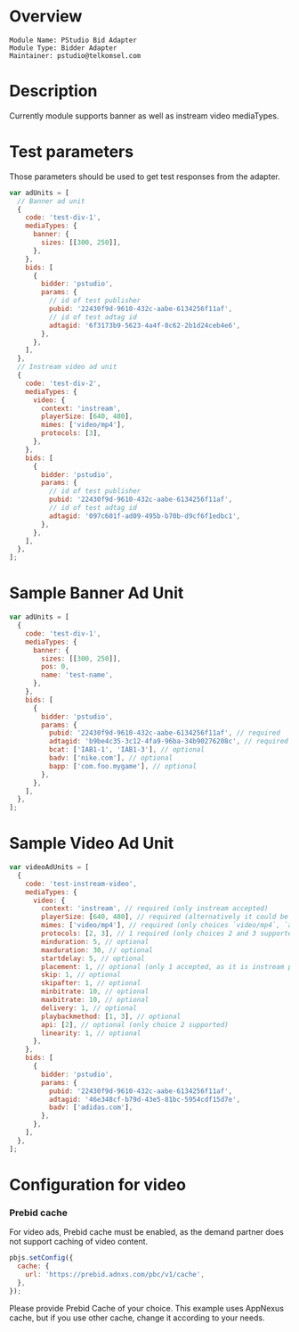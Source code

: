 # Overview

```
Module Name: PStudio Bid Adapter
Module Type: Bidder Adapter
Maintainer: pstudio@telkomsel.com 
```

# Description

Currently module supports banner as well as instream video mediaTypes.


# Test parameters

Those parameters should be used to get test responses from the adapter.

```js
var adUnits = [
  // Banner ad unit
  {
    code: 'test-div-1',
    mediaTypes: {
      banner: {
        sizes: [[300, 250]],
      },
    },
    bids: [
      {
        bidder: 'pstudio',
        params: {
          // id of test publisher
          pubid: '22430f9d-9610-432c-aabe-6134256f11af',
          // id of test adtag id
          adtagid: '6f3173b9-5623-4a4f-8c62-2b1d24ceb4e6',
        },
      },
    ],
  },
  // Instream video ad unit
  {
    code: 'test-div-2',
    mediaTypes: {
      video: {
        context: 'instream',
        playerSize: [640, 480],
        mimes: ['video/mp4'],
        protocols: [3],
      },
    },
    bids: [
      {
        bidder: 'pstudio',
        params: {
          // id of test publisher
          pubid: '22430f9d-9610-432c-aabe-6134256f11af',
          // id of test adtag id
          adtagid: '097c601f-ad09-495b-b70b-d9cf6f1edbc1',
        },
      },
    ],
  },
];
```

# Sample Banner Ad Unit

```js
var adUnits = [
  {
    code: 'test-div-1',
    mediaTypes: {
      banner: {
        sizes: [[300, 250]],
        pos: 0,
        name: 'test-name',
      },
    },
    bids: [
      {
        bidder: 'pstudio',
        params: {
          pubid: '22430f9d-9610-432c-aabe-6134256f11af', // required
          adtagid: 'b9be4c35-3c12-4fa9-96ba-34b90276208c', // required
          bcat: ['IAB1-1', 'IAB1-3'], // optional
          badv: ['nike.com'], // optional
          bapp: ['com.foo.mygame'], // optional
        },
      },
    ],
  },
];
```

# Sample Video Ad Unit

```js
var videoAdUnits = [
  {
    code: 'test-instream-video',
    mediaTypes: {
      video: {
        context: 'instream', // required (only instream accepted)
        playerSize: [640, 480], // required (alternatively it could be pair of `w` and `h` parameters)
        mimes: ['video/mp4'], // required (only choices `video/mp4`, `application/javascript`, `video/webm` and `video/ogg` supported)
        protocols: [2, 3], // 1 required (only choices 2 and 3 supported)
        minduration: 5, // optional
        maxduration: 30, // optional
        startdelay: 5, // optional
        placement: 1, // optional (only 1 accepted, as it is instream placement)
        skip: 1, // optional
        skipafter: 1, // optional
        minbitrate: 10, // optional
        maxbitrate: 10, // optional
        delivery: 1, // optional
        playbackmethod: [1, 3], // optional
        api: [2], // optional (only choice 2 supported)
        linearity: 1, // optional
      },
    },
    bids: [
      {
        bidder: 'pstudio',
        params: {
          pubid: '22430f9d-9610-432c-aabe-6134256f11af',
          adtagid: '46e348cf-b79d-43e5-81bc-5954cdf15d7e',
          badv: ['adidas.com'],
        },
      },
    ],
  },
];
```

# Configuration for video

### Prebid cache

For video ads, Prebid cache must be enabled, as the demand partner does not support caching of video content.

```js
pbjs.setConfig({
  cache: {
    url: 'https://prebid.adnxs.com/pbc/v1/cache',
  },
});
```

Please provide Prebid Cache of your choice. This example uses AppNexus cache, but if you use other cache, change it according to your needs.

